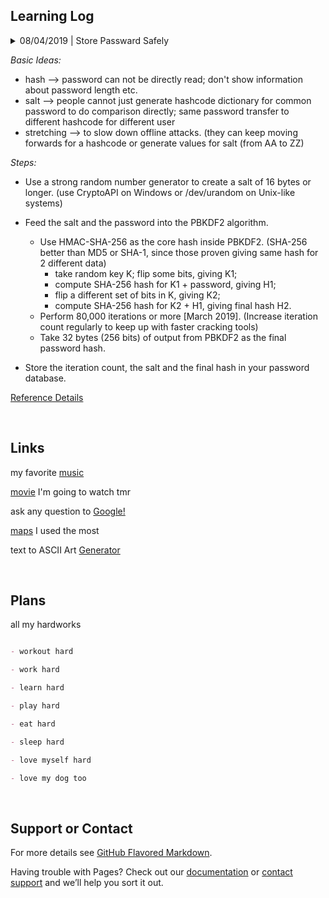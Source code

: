 ## Learning Log
<details>
  <summary>08/04/2019 | Store Passward Safely</summary>
</details>

_Basic Ideas:_
  
* hash --> password can not be directly read; 
           don't show information about password length etc.
* salt --> people cannot just generate hashcode dictionary for common password to do comparison directly;
           same password transfer to different hashcode for different user
* stretching --> to slow down offline attacks. 
                 (they can keep moving forwards for a hashcode or generate values for salt (from AA to ZZ)

  
_Steps:_

* Use a strong random number generator to create a salt of 16 bytes or longer. 
  (use CryptoAPI on Windows or /dev/urandom on Unix-like systems)

* Feed the salt and the password into the PBKDF2 algorithm.
	* Use HMAC-SHA-256 as the core hash inside PBKDF2. (SHA-256 better than MD5 or SHA-1, since those proven giving same hash for 2 different data)
		* take random key K; flip some bits, giving K1;
 		* compute SHA-256 hash for K1 + password, giving H1;
 		* flip a different set of bits in K, giving K2;
 		* compute SHA-256 hash for K2 + H1, giving final hash H2.  
	* Perform 80,000 iterations or more [March 2019]. (Increase iteration count regularly to keep up with faster cracking tools)
	* Take 32 bytes (256 bits) of output from PBKDF2 as the final password hash.
  
* Store the iteration count, the salt and the final hash in your password database.

[Reference Details](https://nakedsecurity.sophos.com/2013/11/20/serious-security-how-to-store-your-users-passwords-safely/)


&nbsp;
## Links

my favorite [music](https://open.spotify.com/album/0S0KGZnfBGSIssfF54WSJh)

[movie](https://www.imdb.com/title/tt2283336/) I'm going to watch tmr

ask any question to [Google!](https://www.google.com/)

[maps](https://www.google.com/maps) I used the most

text to ASCII Art [Generator](http://patorjk.com/software/taag/#p=display&f=Graffiti&t=Type%20Something%20)


&nbsp;
## Plans

all my hardworks

```markdown

- workout hard

- work hard

- learn hard

- play hard

- eat hard

- sleep hard

- love myself hard

- love my dog too

```


&nbsp;
## Support or Contact

For more details see [GitHub Flavored Markdown](https://guides.github.com/features/mastering-markdown/).

Having trouble with Pages? Check out our [documentation](https://help.github.com/categories/github-pages-basics/) or [contact support](https://github.com/contact) and we’ll help you sort it out.
